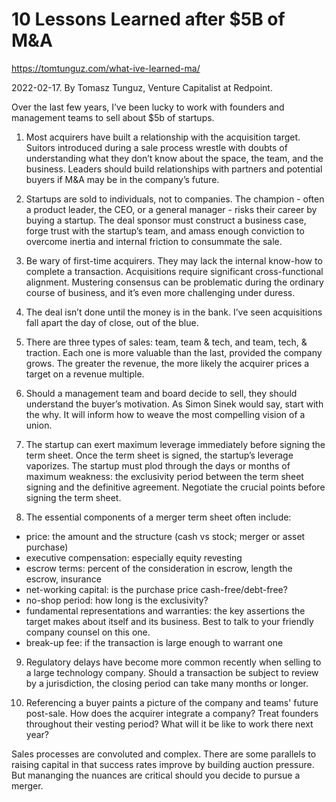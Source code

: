 # 10 Lessons Learned after $5B of M&A

https://tomtunguz.com/what-ive-learned-ma/

2022-02-17. By Tomasz Tunguz, Venture Capitalist at Redpoint.

Over the last few years, I’ve been lucky to work with founders and management teams to sell about $5b of startups. 

1. Most acquirers have built a relationship with the acquisition target. Suitors introduced during a sale process wrestle with doubts of understanding what they don’t know about the space, the team, and the business. Leaders should build relationships with partners and potential buyers if M&A may be in the company’s future.

2. Startups are sold to individuals, not to companies. The champion - often a product leader, the CEO, or a general manager - risks their career by buying a startup. The deal sponsor must construct a business case, forge trust with the startup’s team, and amass enough conviction to overcome inertia and internal friction to consummate the sale.

3. Be wary of first-time acquirers. They may lack the internal know-how to complete a transaction. Acquisitions require significant cross-functional alignment. Mustering consensus can be problematic during the ordinary course of business, and it’s even more challenging under duress.

4. The deal isn’t done until the money is in the bank. I’ve seen acquisitions fall apart the day of close, out of the blue.

5. There are three types of sales: team, team & tech, and team, tech, & traction. Each one is more valuable than the last, provided the company grows. The greater the revenue, the more likely the acquirer prices a target on a revenue multiple.

6. Should a management team and board decide to sell, they should understand the buyer’s motivation. As Simon Sinek would say, start with the why. It will inform how to weave the most compelling vision of a union.

7. The startup can exert maximum leverage immediately before signing the term sheet. Once the term sheet is signed, the startup’s leverage vaporizes. The startup must plod through the days or months of maximum weakness: the exclusivity period between the term sheet signing and the definitive agreement. Negotiate the crucial points before signing the term sheet.

8. The essential components of a merger term sheet often include:

* price: the amount and the structure (cash vs stock; merger or asset purchase)
* executive compensation: especially equity revesting
* escrow terms: percent of the consideration in escrow, length the escrow, insurance
* net-working capital: is the purchase price cash-free/debt-free?
* no-shop period: how long is the exclusivity?
* fundamental representations and warranties: the key assertions the target makes about itself and its business. Best to talk to your friendly company counsel on this one.
* break-up fee: if the transaction is large enough to warrant one

9. Regulatory delays have become more common recently when selling to a large technology company. Should a transaction be subject to review by a jurisdiction, the closing period can take many months or longer.

10. Referencing a buyer paints a picture of the company and teams' future post-sale. How does the acquirer integrate a company? Treat founders throughout their vesting period? What will it be like to work there next year?

Sales processes are convoluted and complex. There are some parallels to raising capital in that success rates improve by building auction pressure. But mananging the nuances are critical should you decide to pursue a merger.

